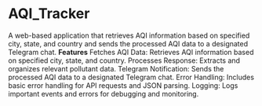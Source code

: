 # AQI_Tracker
A web-based application that retrieves AQI information based on specified city, state, and country and sends the processed AQI data to a designated Telegram chat.
**Features**
Fetches AQI Data: Retrieves AQI information based on specified city, state, and country.
Processes Response: Extracts and organizes relevant pollutant data.
Telegram Notification: Sends the processed AQI data to a designated Telegram chat.
Error Handling: Includes basic error handling for API requests and JSON parsing.
Logging: Logs important events and errors for debugging and monitoring.
